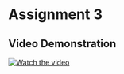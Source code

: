 # Assignment 3

## Video Demonstration

[![Watch the video](https://via.placeholder.com/800x450.png?text=Click+to+Watch)](processed_video.mp4)
